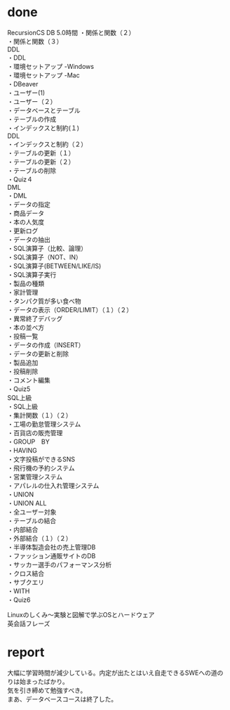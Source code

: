 # done
RecursionCS DB 5.0時間
・関係と関数（２）</br>
・関係と関数（３）</br>
DDL</br>
・DDL</br>
・環境セットアップ -Windows</br>
・環境セットアップ -Mac</br>
・DBeaver</br>
・ユーザー(1)</br>
・ユーザー（２）</br>
・データベースとテーブル</br>
・テーブルの作成</br>
・インデックスと制約(１)</br>
DDL</br>
・インデックスと制約（２）</br>
・テーブルの更新（１）</br>
・テーブルの更新（２）</br>
・テーブルの削除</br>
・Quiz４</br>
DML</br>
・DML</br>
・データの指定</br>
・商品データ</br>
・本の人気度</br>
・更新ログ</br>
・データの抽出</br>
・SQL演算子（比較、論理）</br>
・SQL演算子（NOT、IN）</br>
・SQL演算子(BETWEEN/LIKE/IS)</br>
・SQL演算子実行</br>
・製品の種類</br>
・家計管理</br>
・タンパク質が多い食べ物</br>
・データの表示（ORDER/LIMIT）（１）（２）</br>
・異常終了デバッグ</br>
・本の並べ方</br>
・投稿一覧</br>
・データの作成（INSERT）</br>
・データの更新と削除</br>
・製品追加</br>
・投稿削除</br>
・コメント編集</br>
・Quiz5</br>
SQL上級</br>
・SQL上級</br>
・集計関数（１）（２）</br>
・工場の勤怠管理システム</br>
・百貨店の販売管理</br>
・GROUP　BY</br>
・HAVING</br>
・文字投稿ができるSNS</br>
・飛行機の予約システム</br>
・営業管理システム</br>
・アパレルの仕入れ管理システム</br>
・UNION</br>
・UNION ALL</br>
・全ユーザー対象</br>
・テーブルの結合</br>
・内部結合</br>
・外部結合（１）（２）</br>
・半導体製造会社の売上管理DB</br>
・ファッション通販サイトのDB</br>
・サッカー選手のパフォーマンス分析</br>
・クロス結合</br>
・サブクエリ</br>
・WITH</br>
・Quiz6</br>

Linuxのしくみ〜実験と図解で学ぶOSとハードウェア</br>
英会話フレーズ</br>

# report
大幅に学習時間が減少している。内定が出たとはいえ自走できるSWEへの道のりは始まったばかり。</br>
気を引き締めて勉強すべき。</br>
まあ、データベースコースは終了した。</br>
